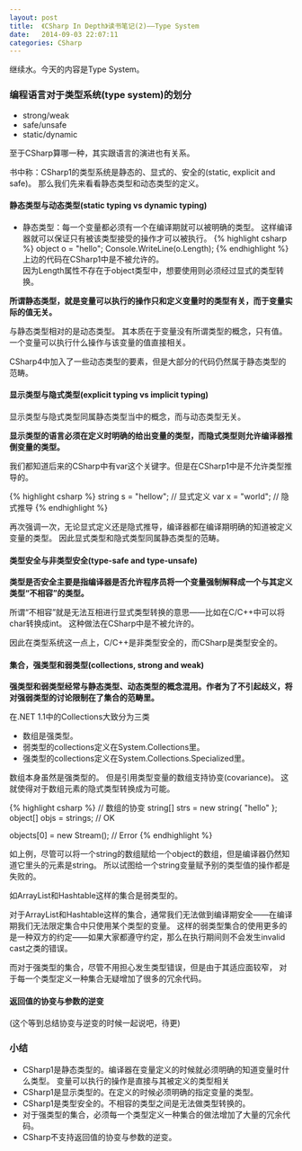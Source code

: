 ```yaml
---
layout: post
title:  《CSharp In Depth》读书笔记(2)——Type System
date:   2014-09-03 22:07:11
categories: CSharp
---
```


继续水。今天的内容是Type System。

### 编程语言对于类型系统(type system)的划分

* strong/weak
* safe/unsafe
* static/dynamic

至于CSharp算哪一种，其实跟语言的演进也有关系。

书中称：CSharp1的类型系统是静态的、显式的、安全的(static, explicit and safe)。
那么我们先来看看静态类型和动态类型的定义。


#### 静态类型与动态类型(static typing vs dynamic typing)

* 静态类型：每一个变量都必须有一个在编译期就可以被明确的类型。
这样编译器就可以保证只有被该类型接受的操作才可以被执行。
{% highlight csharp %}
object o = "hello";
Console.WriteLine(o.Length);
{% endhighlight %}
上边的代码在CSharp1中是不被允许的。  
因为Length属性不存在于object类型中，想要使用则必须经过显式的类型转换。

<b>所谓静态类型，就是变量可以执行的操作只和定义变量时的类型有关，而于变量实际的值无关。</b>  

与静态类型相对的是动态类型。
其本质在于变量没有所谓类型的概念，只有值。
一个变量可以执行什么操作与该变量的值直接相关。

CSharp4中加入了一些动态类型的要素，但是大部分的代码仍然属于静态类型的范畴。


#### 显示类型与隐式类型(explicit typing vs implicit typing)

显示类型与隐式类型同属静态类型当中的概念，而与动态类型无关。

<b>显示类型的语言必须在定义时明确的给出变量的类型，而隐式类型则允许编译器推倒变量的类型。</b>  

我们都知道后来的CSharp中有var这个关键字。但是在CSharp1中是不允许类型推导的。

{% highlight csharp %}
string s = "hellow"; // 显式定义
var x = "world"; // 隐式推导
{% endhighlight %}

再次强调一次，无论显式定义还是隐式推导，编译器都在编译期明确的知道被定义变量的类型。
因此显式类型和隐式类型同属静态类型的范畴。


#### 类型安全与非类型安全(type-safe and type-unsafe)

<b>类型是否安全主要是指编译器是否允许程序员将一个变量强制解释成一个与其定义类型“不相容”的类型。</b>

所谓“不相容”就是无法互相进行显式类型转换的意思——比如在C/C++中可以将char转换成int。
这种做法在CSharp中是不被允许的。

因此在类型系统这一点上，C/C++是非类型安全的，而CSharp是类型安全的。

#### 集合，强类型和弱类型(collections, strong and weak)

<b>强类型和弱类型经常与静态类型、动态类型的概念混用。作者为了不引起歧义，将对强弱类型的讨论限制在了集合的范畴里。</b>

在.NET 1.1中的Collections大致分为三类

* 数组是强类型。
* 弱类型的collections定义在System.Collections里。
* 强类型的collections定义在System.Collections.Specialized里。


数组本身虽然是强类型的。
但是引用类型变量的数组支持协变(covariance)。
这就使得对于数组元素的隐式类型转换成为可能。

{% highlight csharp %}
// 数组的协变
string[] strs = new string{ "hello" };
object[] objs = strings; // OK

objects[0] = new Stream(); // Error
{% endhighlight %}

如上例，尽管可以将一个string的数组赋给一个object的数组，但是编译器仍然知道它里头的元素是string。
所以试图给一个string变量赋予别的类型值的操作都是失败的。

如ArrayList和Hashtable这样的集合是弱类型的。

对于ArrayList和Hashtable这样的集合，通常我们无法做到编译期安全——在编译期我们无法限定集合中只使用某个类型的变量。
这样的弱类型集合的使用更多的是一种双方的约定——如果大家都遵守约定，那么在执行期间则不会发生invalid cast之类的错误。

而对于强类型的集合，尽管不用担心发生类型错误，但是由于其适应面较窄，
对于每一个类型定义一种集合无疑增加了很多的冗余代码。

#### 返回值的协变与参数的逆变

(这个等到总结协变与逆变的时候一起说吧，待更)

### 小结

* CSharp1是静态类型的。编译器在变量定义的时候就必须明确的知道变量时什么类型。
变量可以执行的操作是直接与其被定义的类型相关
* CSharp1是显示类型的。在定义的时候必须明确的指定变量的类型。
* CSharp1是类型安全的。不相容的类型之间是无法做类型转换的。
* 对于强类型的集合，必须每一个类型定义一种集合的做法增加了大量的冗余代码。
* CSharp不支持返回值的协变与参数的逆变。
